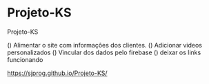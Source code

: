 # Projeto-KS
 Projeto-KS
 
 () Alimentar o site com informaçôes dos clientes.
 () Adicionar videos personalizados
 () Vincular dos dados pelo firebase
 () deixar os links funcionando


https://sjprog.github.io/Projeto-KS/
